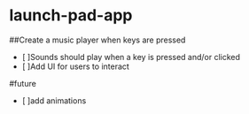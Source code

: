# launch-pad-app

##Create a music player when keys are pressed
- [ ]Sounds should play when a key is pressed and/or clicked
- [ ]Add UI for users to interact


#future
- [ ]add animations 